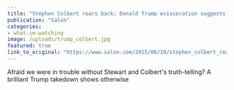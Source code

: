 ```yaml
---
title: "Stephen Colbert roars back: Donald Trump evisceration suggests GOP clown car in for a world of hurt"
publication: "Salon"
categories: 
- what-im-watching
image: /uploads/trump_colbert.jpg
featured: true
link_to_original: "https://www.salon.com/2015/06/19/stephen_colbert_roars_back_donald_trump_evisceration_suggests_gop_clown_car_in_for_a_world_of_hurt/"
---
```

Afraid we were in trouble without Stewart and Colbert's truth-telling? A brilliant Trump takedown shows otherwise